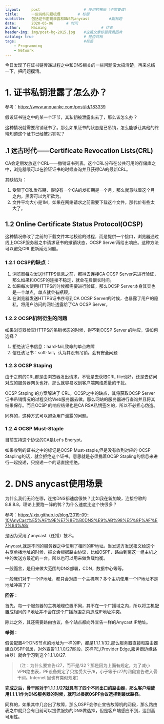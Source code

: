 ```yaml
---
layout:     post   				    # 使用的布局（不需要改）
title:      一些网络问题梳理  		# 标题 
subtitle:  	包括证书密钥泄露和DNS的anycast         #副标题
date:       2020-05-06		# 时间
author:     Haiming 						# 作者
header-img: img/post-bg-2015.jpg 	#这篇文章标题背景图片
catalog: true 						# 是否归档
tags:								#标签
    - Programming
    - Network
---
```


今日发现了在证书链传递过程之中和DNS相关的一些问题没太搞清楚，再来总结一下，把问题摸清。

# 1. 证书私钥泄露了怎么办？

参考：https://www.anquanke.com/post/id/183339

假设证书链之中的某一个环节，其私钥被泄露出去了，那么该怎么办？

这种情况就需要吊销证书了。那么如果证书的状态是已吊销，怎么能够让其他的终端知道这个证书已经被吊销呢？

## .1 远古时代——Certificate Revocation Lists(CRL)

CA会定期发放这个CRL——撤销证书列表。这个CRL分布在公共可用的存储库之中，浏览器哦可以在验证证书的时候查询并且获得CA的最新CRL。

其缺陷为：

1. 受限于CRL发布期，假设有一个CA的发布期是一个月，那么就意味着这个月之内，黑客可以为所欲为。
2. 文件平均大小是1M，如果在网络请求之前需要下载这个文件，那代价有些太大了。

## 1.2 Online Certificate Status Protocol(OCSP)

这种情况修改了之前的下载文件本地校验的过程，而是提供一个接口，浏览器通过线上OCSP服务器之中请求证书的撤销状态，OCSP Server再给出响应。这种方法可以避免CRL更新延迟问题。

### 1.2.1 OCSP的缺点：

1. 浏览器每次发送HTTPS信息之前，都得去连接CA OCSP Server来进行验证，那么如果和OCSP的连接不稳定，就会花费很长时间。
2. 如果每次使用HTTPS的时候都需要进行验证，那么OCSP Server本身其实也是一个单点，单点就会有瓶颈。
3. 在浏览器发送HTTPS证书序号到CA OCSP Server的时候，也暴露了用户的隐私，将用户访问的网址透露给了CA OCSP Server。

### 1.2.2 OCSP机制衍生的问题

如果浏览器检查HTTPS的吊销状态的时候，得不到OCSP Server 的响应，该如何选择？

1. 拒绝该证书信息：hard-fail,致命的单点故障
2. 信任该证书：soft-fail，认为其没有吊销，会有安全问题

### 1.2.3 OCSP Staping

由于之前的CRL都是由浏览器发出请求，不管是去获取CRL file也好，还是去访问对应的服务器网关也好，那么就容易收到客户端网络质量的干扰。

OCSP Staping 的方案解决了 CRL，OCSP之中的缺点，其将获取OCSP Server证书吊销情况的过程交给Web服务器去做。那么网站的服务器进行查询并且将其结果保存。而且OCSP 的响应结果也是CA RSA私钥签名的，所以不必担心伪造。

同样的，这种方式可以避免用户泄露的问题。

### 1.2.4 OCSP Must-Staple

目前支持这个协议的CA是Let's Encrypt。

如果收到的证书之中的标记是OCSP Must-staple,但是没有收到对应的 OCSP Stapling的话，就会拒绝这个证书。意思就是必须携着OCSP Stapling的信息来进行一起投递，只投递一个的话直接拒绝。

# 2. DNS anycast使用场景

为什么我们无论在哪，连接DNS都速度很快？比如我在新加坡，连接谷歌的8.8.8.8，理论上要跑一阵的鸭？为什么速度比这个快很多？

参考：https://ixjx.github.io/blog/2019-09-10/AnyCast%E5%AE%9E%E7%8E%B0DNS%E9%AB%98%E5%8F%AF%E7%94%A8/

是因为采用了anycast（任播）技术。

Anycast,就是不同的服务器之中使用了相同的IP地址。当发送方发送报文给这个共享单播地址的时候，报文会根据路由协议，比如OSPF，路由到离这一组主机之中的发送方最近的一台。所以也可以用来做负载均衡。

一般而言，是用来做大范围的DNS部署，CDN，数据中心等等。

一般我们对于一个IP地址，都只会对应一个主机啊？多个主机使用一个IP地址不是地址冲突了？

**回答：**

首先，每一个服务器的主机地理位置不同，其不在一个广播域之内，所以将主机配置成相同的IP地址并不会在这个广播范围之内造成IP地址冲突。

除此之外，其还需要路由协议，各个站点都向外宣告一样的Anycast IP地址。

**举例：**

假设配置4个DNS节点的地址为一样的IP，都是1.1.1.1/32,那么服务器直接和路由器建立OSPF邻居，对外宣告1.1.1.0/27网段，这样PE,(Provider Edge,服务商边缘路由器）就会学习到这个1.1.1.0/27.

>（注：为什么要宣告/27，而不是/32？那是因为上面有规定，为了减小VPN路由表，PE设备规定了只接受大于/8，小于等于/27的网段宣告进入骨干网。Internet 里也有类似规定）

**完成之后，骨干网对于1.1.1.1/27就具有了四个不同出口的路由器，那么客户端使用1.1.1.1作为DNS服务器的时候，就可以根据OSPF协议选择到最优路径。**

同样的，如果其中几台出了故障，那么OSPF会停止宣告故障机的网段，那么路由表之中就只会有目前可以提供服务的DNS做选择，但是客户端感应不到，达到高可用性。